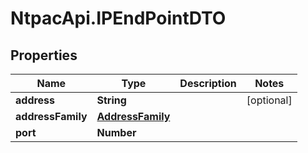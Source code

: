 # NtpacApi.IPEndPointDTO

## Properties
Name | Type | Description | Notes
------------ | ------------- | ------------- | -------------
**address** | **String** |  | [optional] 
**addressFamily** | [**AddressFamily**](AddressFamily.md) |  | 
**port** | **Number** |  | 


